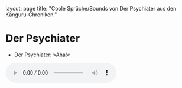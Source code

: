 layout: page
title: "Coole Sprüche/Sounds von Der Psychiater aus den Känguru-Chroniken."

# Der Psychiater

- Der Psychiater: »[Aha!](../files/psychiater-aha.mp3)«

<audio controls><source src='../files/psychiater-aha.mp3' type='audio/mpeg'></audio>

